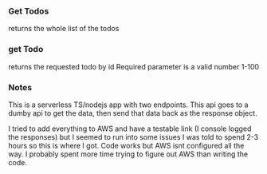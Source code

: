 ### Get Todos
returns the whole list of the todos

### get Todo
returns the requested todo by id
Required parameter is a valid number 1-100

### Notes
This is a serverless TS/nodejs app with two endpoints. This api goes to a dumby api to get the data,
then send that data back as the response object.

I tried to add everything to AWS and have a testable link (I console logged the responses) but I seemed to run into some issues
I was told to spend 2-3 hours so this is where I got. Code works but AWS isnt configured all the way. I probably spent more time
trying to figure out AWS than writing the code.
